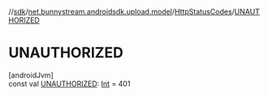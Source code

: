 //[sdk](../../../index.md)/[net.bunnystream.androidsdk.upload.model](../index.md)/[HttpStatusCodes](index.md)/[UNAUTHORIZED](-u-n-a-u-t-h-o-r-i-z-e-d.md)

# UNAUTHORIZED

[androidJvm]\
const val [UNAUTHORIZED](-u-n-a-u-t-h-o-r-i-z-e-d.md): [Int](https://kotlinlang.org/api/latest/jvm/stdlib/kotlin/-int/index.html) = 401
